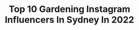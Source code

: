 ---
title: Top 10 Gardening Instagram Influencers In Sydney In 2022
description: >-
  Find top gardening Instagram influencers in Sydney in 2022. Most popular hashtags: #gardening #australia #garden #sydney.
platform: Instagram
hits: 9
text_top: Analyze the best Instagram profiles on inBeat.
text_bottom: Our database holds 9 Instagram influencers like this in Sydney, Australia for you to pitch.
profiles:
  - username: "mylesbaldwin"
    fullname: >-
      Myles Baldwin
    bio: >-
      Myles Baldwin is an Australian landscape designer, horticulturist, writer. Creative director of Myles Baldwin Design.
    location: "Australia"
    followers: 9129
    engagement: 556
    commentsToLikes: 0.017121
    id: ck5zsvi14z9d50i14c8rokuqm
    verified: false
    hashtags: "#perennialgarden, #landscape, #walling, #architecture"
  - username: "gardentogut"
    fullname: >-
      Carol
    bio: >-
      Growing family, food and flowers. Easily distracted by: 🌱 🌲 🐝 🐓 ☕️ 🇦🇺: Western Sydney @hoselinkofficial ambassador
    location: "Australia"
    followers: 28658
    engagement: 215
    commentsToLikes: 0.019794
    id: ckaor9zqtmcv70i78tkbl26nz
    verified: false
    hashtags: "#gardening, #urbanpermaculture, #backyardchickens, #sydneymums"
  - username: "timdraxl"
    fullname: >-
      Tim Draxl
    bio: >-
      Actor/Singer (a representation but by no means the definition)
    location: "Australia"
    followers: 29777
    engagement: 697
    commentsToLikes: 0.016236
    id: ck6uer6m8sm880j71d7o3b9fj
    verified: false
    hashtags: "#stayhome, #isolation, #speedo, #travel"
  - username: "sammi_eatsalot"
    fullname: >-
      Sam Sanchez - Martin
    bio: >-
      📍Syd/Mel 💍mrs @issac_eatsalot 📸 @the_chew_crew media ©️ 📧ladyeatsalot@gmail.com
    location: "Australia"
    followers: 24261
    engagement: 123
    commentsToLikes: 0.074299
    id: ck5btln8vg6m90i11p6iawzzk
    verified: false
    hashtags: "#foodporn, #sydney, #biscoff, #cancersucks"
  - username: "kitavont"
    fullname: >-
      Nikita | Никита
    bio: >-
      💍 Life Partner 💕 🎮 Games & Gains 💪 🌈 Owner @lasherotica
    location: "Australia"
    followers: 64513
    engagement: 106
    commentsToLikes: 0.035651
    id: ckaowwgqcarc00i78cvpmhfyp
    verified: false
    hashtags: "#girlswhosquat, #egirlaesthetic, #progress, #australia"
  - username: "harrisonslandscaping"
    fullname: >-
      HARRISONS
    bio: >-
      HARRISONS | Landscape design + construction + pool building business. #landscapedesign #landscaping
    location: "Australia"
    followers: 53087
    engagement: 133
    commentsToLikes: 0.013269
    id: ck0w2zywnqy200i193e7euaky
    verified: false
    hashtags: "#gardendesign, #horticulture, #gardenistagram, #infinityedge"
  - username: "walt_collins"
    fullname: >-
      Walt Collins
    bio: >-
      Owner / TV host of Channel 10’s- Healthy Homes Australia series, Buy to Build series, Animal Extra series. Exec Producer | Animals | Boss | Building⚒️
    location: "Australia"
    followers: 23201
    engagement: 395
    commentsToLikes: 0.034314
    id: ck137dn14b0s70i196rifcje9
    verified: false
    hashtags: "#building, #land, #carpenter, #tv"
  - username: "lenkamusic"
    fullname: >-
      Lenka
    bio: >-
      Official Instagram for Lenka: • Aussie singer/songwriter 🎵 • Craft-nature-magic lover ✂️🌳🔮 • mama 👩‍👧‍👦• beekeeper 🐝 •
    location: "Australia"
    followers: 30161
    engagement: 255
    commentsToLikes: 0.020377
    id: ck5pzgpie0wfn0i11el2x7f8i
    verified: false
    hashtags: "#agoodsign, #homestudio, #losangeles, #sak"
  - username: "goodnews_stories"
    fullname: >-
      #GoodNewsStories
    bio: >-
      dm me / tag me in any positive news or acts of kindness you think people should know about among current world events ❤️
    location: "Australia"
    followers: 7172
    engagement: 1437
    commentsToLikes: 0.016701
    id: ck5cg4l5mo5hq0i11mtmefq7i
    verified: false
    hashtags: "#repost, #nswfires2019, #covid, #australianbushfires"
  - username: "insta.greener"
    fullname: >-
      Urban Food Garden
    bio: >-
      🌿 Peter | Melbourne | Australia 🥒 Growing Seasonal Veggies 🥦 Gardening Tips 🍏 Fruit Trees 🌱 Organic @hoselinkofficial Ambassador
    location: "Australia"
    followers: 23973
    engagement: 628
    commentsToLikes: 0.046730
    id: ckaotic0fw1d10i78gehc6ee4
    verified: false
    hashtags: "#homegrownfood, #veggiegarden, #urbangardening, #veggiepatch"
---